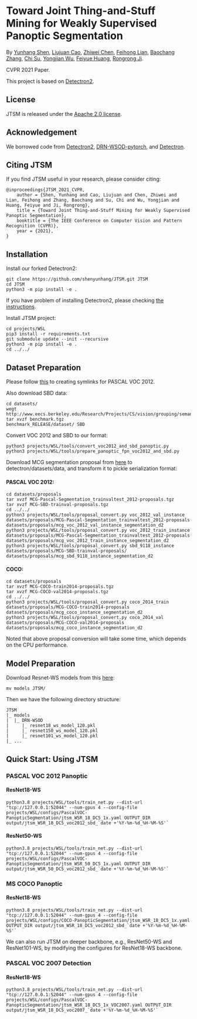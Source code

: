 # Toward Joint Thing-and-Stuff Mining for Weakly Supervised Panoptic Segmentation

By [Yunhang Shen](), [Liujuan Cao](), [Zhiwei Chen](), [Feihong Lian](), [Baochang Zhang](), [Chi Su](), [Yongjian Wu](), [Feiyue Huang](), [Rongrong Ji]().

CVPR 2021 Paper.

This project is based on [Detectron2](https://github.com/facebookresearch/detectron2).

## License

JTSM is released under the [Apache 2.0 license](LICENSE).

## Acknowledgement
We borrowed code from [Detectron2](https://github.com/facebookresearch/detectron2), [DRN-WSOD-pytorch](https://github.com/shenyunhang/DRN-WSOD-pytorch), and [Detectron](https://github.com/facebookresearch/Detectron).

## Citing JTSM

If you find JTSM useful in your research, please consider citing:

```
@inproceedings{JTSM_2021_CVPR,
	author = {Shen, Yunhang and Cao, Liujuan and Chen, Zhiwei and Lian, Feihong and Zhang, Baochang and Su, Chi and Wu, Yongjian and Huang, Feiyue and Ji, Rongrong},
	title = {Toward Joint Thing-and-Stuff Mining for Weakly Supervised Panoptic Segmentation},
	booktitle = {The IEEE Conference on Computer Vision and Pattern Recognition (CVPR)},
	year = {2021},
}   
```

## Installation

Install our forked Detectron2:
```
git clone https://github.com/shenyunhang/JTSM.git JTSM
cd JTSM
python3 -m pip install -e .
```
If you have problem of installing Detectron2, please checking [the instructions](https://detectron2.readthedocs.io/tutorials/install.html).

Install JTSM project:
```
cd projects/WSL
pip3 install -r requirements.txt
git submodule update --init --recursive
python3 -m pip install -e .
cd ../../
```

## Dataset Preparation
Please follow [this](https://github.com/shenyunhang/JTSM/blob/jtsm/datasets/README.md#expected-dataset-structure-for-pascal-voc) to creating symlinks for PASCAL VOC 2012.

Also download SBD data:
```
cd datasets/
wegt http://www.eecs.berkeley.edu/Research/Projects/CS/vision/grouping/semantic_contours/benchmark.tgz
tar xvzf benchmark.tgz
benchmark_RELEASE/dataset/ SBD
```

Convert VOC 2012 and SBD to our format:
```
python3 projects/WSL/tools/convert_voc2012_and_sbd_panoptic.py
python3 projects/WSL/tools/prepare_panoptic_fpn_voc2012_and_sbd.py
```

Download MCG segmentation proposal from [here](https://www2.eecs.berkeley.edu/Research/Projects/CS/vision/grouping/mcg/) to detectron/datasets/data, and transform it to pickle serialization format:

#### PASCAL VOC 2012:
```
cd datasets/proposals
tar xvzf MCG-Pascal-Segmentation_trainvaltest_2012-proposals.tgz
tar xvzf MCG-SBD-trainval-proposals.tgz
cd ../../
python3 projects/WSL/tools/proposal_convert.py voc_2012_val_instance datasets/proposals/MCG-Pascal-Segmentation_trainvaltest_2012-proposals datasets/proposals/mcg_voc_2012_val_instance_segmentation_d2
python3 projects/WSL/tools/proposal_convert.py voc_2012_train_instance datasets/proposals/MCG-Pascal-Segmentation_trainvaltest_2012-proposals datasets/proposals/mcg_voc_2012_train_instance_segmentation_d2
python3 projects/WSL/tools/proposal_convert.py sbd_9118_instance datasets/proposals/MCG-SBD-trainval-proposals/ datasets/proposals/mcg_sbd_9118_instance_segmentation_d2
```

#### COCO:
```
cd datasets/proposals
tar xvzf MCG-COCO-train2014-proposals.tgz
tar xvzf MCG-COCO-val2014-proposals.tgz
cd ../../
python3 projects/WSL/tools/proposal_convert.py coco_2014_train datasets/proposals/MCG-COCO-train2014-proposals datasets/proposals/mcg_coco_instance_segmentation_d2
python3 projects/WSL/tools/proposal_convert.py coco_2014_val datasets/proposals/MCG-COCO-val2014-proposals datasets/proposals/mcg_coco_instance_segmentation_d2
```

Noted that above proposal conversion will take some time, which depends on the CPU performance.


## Model Preparation

Download Resnet-WS models from this [here](https://1drv.ms/f/s!Am1oWgo9554dgRQ8RE1SRGvK7HW2):
```
mv models JTSM/
```

Then we have the following directory structure:
```
JTSM
|_ models
|  |_ DRN-WSOD
|     |_ resnet18_ws_model_120.pkl
|     |_ resnet150_ws_model_120.pkl
|     |_ resnet101_ws_model_120.pkl
|_ ...
```


## Quick Start: Using JTSM

### PASCAL VOC 2012 Panoptic

#### ResNet18-WS
```
python3.8 projects/WSL/tools/train_net.py --dist-url "tcp://127.0.0.1:52044" --num-gpus 4 --config-file projects/WSL/configs/PascalVOC-PanopticSegmentation/jtsm_WSR_18_DC5_1x.yaml OUTPUT_DIR output/jtsm_WSR_18_DC5_voc2012_sbd_`date +'%Y-%m-%d_%H-%M-%S'`
```

#### ResNet50-WS
```
python3.8 projects/WSL/tools/train_net.py --dist-url "tcp://127.0.0.1:52044" --num-gpus 4 --config-file projects/WSL/configs/PascalVOC-PanopticSegmentation/jtsm_WSR_50_DC5_1x.yaml OUTPUT_DIR output/jtsm_WSR_50_DC5_voc2012_sbd_`date +'%Y-%m-%d_%H-%M-%S'`
```

### MS COCO Panoptic

#### ResNet18-WS
```
python3.8 projects/WSL/tools/train_net.py --dist-url "tcp://127.0.0.1:52044" --num-gpus 4 --config-file projects/WSL/configs/COCO-PanopticSegmentation/jtsm_WSR_18_DC5_1x.yaml OUTPUT_DIR output/jtsm_WSR_18_DC5_voc2012_sbd_`date +'%Y-%m-%d_%H-%M-%S'`
```

We can also run JTSM on deeper backbone, e.g., ResNet50-WS and ResNet101-WS, by modifying the configures for ResNet18-WS backbone.

### PASCAL VOC 2007 Detection

#### ResNet18-WS
```
python3.8 projects/WSL/tools/train_net.py --dist-url "tcp://127.0.0.1:52044" --num-gpus 4 --config-file projects/WSL/configs/PascalVOC-PanopticSegmentation/jtsm_WSR_18_DC5_1x_VOC2007.yaml OUTPUT_DIR output/jtsm_WSR_18_DC5_voc2007_`date +'%Y-%m-%d_%H-%M-%S'`
```
